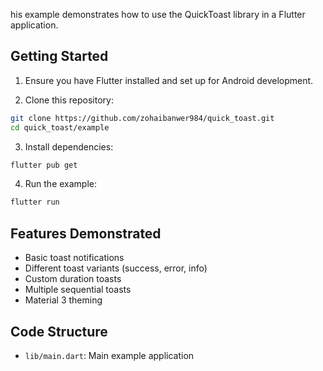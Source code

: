 his example demonstrates how to use the QuickToast library in a Flutter application.

## Getting Started

1. Ensure you have Flutter installed and set up for Android development.

2. Clone this repository:
```bash
git clone https://github.com/zohaibanwer984/quick_toast.git
cd quick_toast/example
```

3. Install dependencies:
```bash
flutter pub get
```

4. Run the example:
```bash
flutter run
```

## Features Demonstrated
- Basic toast notifications
- Different toast variants (success, error, info)
- Custom duration toasts
- Multiple sequential toasts
- Material 3 theming

## Code Structure
- `lib/main.dart`: Main example application